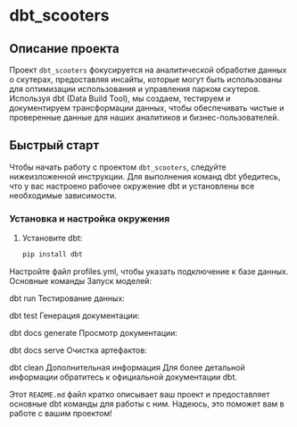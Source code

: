 # dbt_scooters

## Описание проекта

Проект `dbt_scooters` фокусируется на аналитической обработке данных о скутерах, предоставляя инсайты, которые могут быть использованы для оптимизации использования и управления парком скутеров. Используя dbt (Data Build Tool), мы создаем, тестируем и документируем трансформации данных, чтобы обеспечивать чистые и проверенные данные для наших аналитиков и бизнес-пользователей.

## Быстрый старт

Чтобы начать работу с проектом `dbt_scooters`, следуйте нижеизложенной инструкции. Для выполнения команд dbt убедитесь, что у вас настроено рабочее окружение dbt и установлены все необходимые зависимости.

### Установка и настройка окружения

1. Установите dbt:
   ```bash
   pip install dbt
Настройте файл profiles.yml, чтобы указать подключение к базе данных.
Основные команды
Запуск моделей:

dbt run
Тестирование данных:

dbt test
Генерация документации:

dbt docs generate
Просмотр документации:

dbt docs serve
Очистка артефактов:

dbt clean
Дополнительная информация
Для более детальной информации обратитесь к официальной документации dbt.


Этот `README.md` файл кратко описывает ваш проект и предоставляет основные dbt команды для работы с ним. Надеюсь, это поможет вам в работе с вашим проектом!